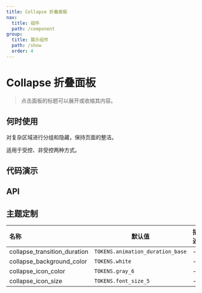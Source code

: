 ```yaml
---
title: Collapse 折叠面板
nav:
  title: 组件
  path: /component
group:
  title: 展示组件
  path: /show
  order: 4
---
```


# Collapse 折叠面板

> 点击面板的标题可以展开或收缩其内容。

## 何时使用

对复杂区域进行分组和隐藏，保持页面的整洁。

适用于受控、非受控两种方式。

## 代码演示

<code src="./__fixtures__/basic.tsx"></code>

## API

## 主题定制

| 名称                         | 默认值                           | 描述 |
| :--------------------------- | -------------------------------- | ---- |
| collapse_transition_duration | `TOKENS.animation_duration_base` | -    |
| collapse_background_color    | `TOKENS.white`                   | -    |
| collapse_icon_color          | `TOKENS.gray_6`                  | -    |
| collapse_icon_size           | `TOKENS.font_size_5`             | -    |
